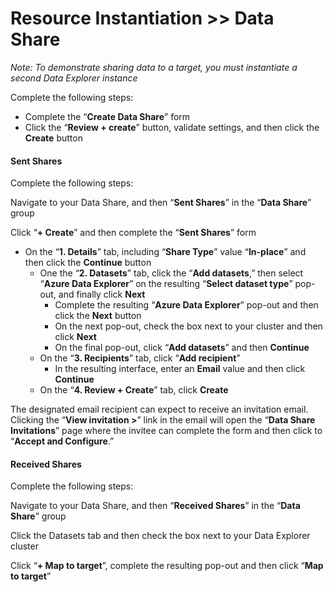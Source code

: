 # Resource Instantiation >> Data Share

*Note: To demonstrate sharing data to a target, you must instantiate a second Data Explorer instance*

Complete the following steps:
- Complete the “**Create Data Share**” form
- Click the “**Review + create**” button, validate settings, and then click the **Create** button

#### Sent Shares

Complete the following steps:

Navigate to your Data Share, and then “**Sent Shares**” in the “**Data Share**” group

Click “**+ Create**” and then complete the “**Sent Shares**” form

-   On the “**1. Details**” tab, including “**Share Type**” value “**In-place**” and then click the **Continue** button
    -   One the “**2. Datasets**” tab, click the “**Add datasets**,” then select “**Azure Data Explorer**” on the resulting “**Select dataset type**” pop-out, and finally click **Next**
        -   Complete the resulting “**Azure Data Explorer**” pop-out and then click the **Next** button
        -   On the next pop-out, check the box next to your cluster and then click **Next**
        -   On the final pop-out, click “**Add datasets**” and then **Continue**
    -   On the “**3. Recipients**” tab, click “**Add recipient**”
        -   In the resulting interface, enter an **Email** value and then click **Continue**
    -   On the “**4. Review + Create**” tab, click **Create**

The designated email recipient can expect to receive an invitation email. Clicking the “**View invitation \>**” link in the email will open the “**Data Share Invitations**” page where the invitee can complete the form and then click to “**Accept and Configure**.”

#### Received Shares

Complete the following steps:

Navigate to your Data Share, and then “**Received Shares**” in the “**Data Share**” group

Click the Datasets tab and then check the box next to your Data Explorer cluster

Click “**+ Map to target**”, complete the resulting pop-out and then click “**Map to target**”
